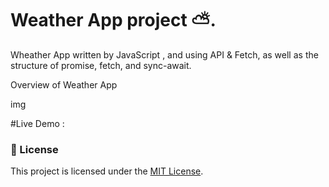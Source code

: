 # Weather App project ⛅.
Wheather App written by JavaScript , and using API &amp; Fetch, as well as the structure of promise, fetch, and sync-await.

Overview of Weather App






img

#Live Demo :

### 📃 License

This project is licensed under the [MIT License](./LICENSE).
